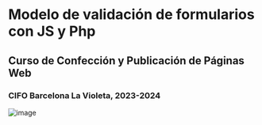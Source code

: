 # Modelo de validación de formularios con JS y Php
## Curso de Confección y Publicación de Páginas Web
### CIFO Barcelona La Violeta, 2023-2024
![image](https://github.com/manusalasprofesor/modelo-validacion-php/assets/125913240/3d686f26-adb9-4bb2-8ce2-09c08ecdc37a)


